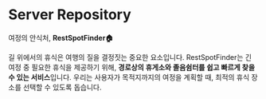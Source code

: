 # <b>Server Repository</b>
여정의 안식처,  <b>RestSpotFinder🏠 </b>

 길 위에서의 휴식은 여행의 질을 결정짓는 중요한 요소입니다. RestSpotFinder는 긴 여정 중 필요한 휴식을 제공하기 위해, <b>경로상의 휴게소와 졸음쉼터를 쉽고 빠르게 찾을 수 있는 서비스</b>입니다. 우리는 사용자가 목적지까지의 여정을 계획할 때, 최적의 휴식 장소를 선택할 수 있도록 돕습니다.
